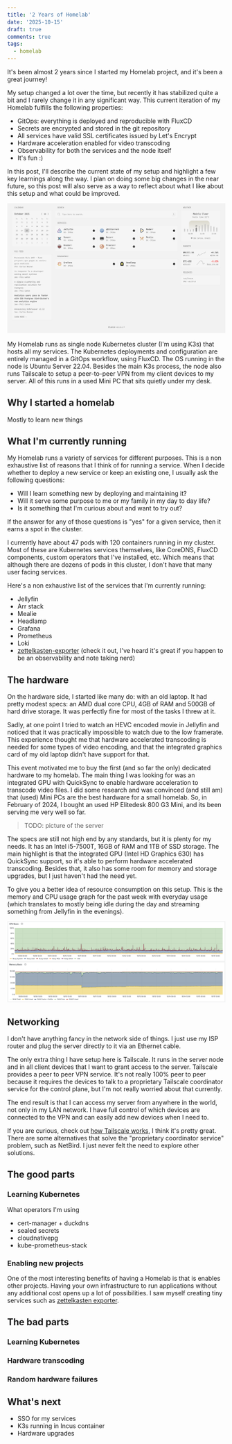 ```yaml
---
title: '2 Years of Homelab'
date: '2025-10-15'
draft: true
comments: true
tags:
  - homelab
---
```


It's been almost 2 years since I started my Homelab project, and it's been a great journey!

My setup changed a lot over the time, but recently it has stabilized quite a bit and I rarely change it in any significant way. This current iteration of my Homelab fulfills the following properties:

- GitOps: everything is deployed and reproducible with FluxCD
- Secrets are encrypted and stored in the git repository
- All services have valid SSL certificates issued by Let's Encrypt
- Hardware acceleration enabled for video transcoding
- Observability for both the services and the node itself
- It's fun :)

In this post, I'll describe the current state of my setup and highlight a few key learnings along the way. I plan on doing some big changes in the near future, so this post will also serve as a way to reflect about what I like about this setup and what could be improved.

![Glance homepage for my Homelab](glance-screenshot.png)

My Homelab runs as single node Kubernetes cluster (I'm using K3s) that hosts all my services. The Kubernetes deployments and configuration are entirely managed in a GitOps workflow, using FluxCD. The OS running in the node is Ubuntu Server 22.04. Besides the main K3s process, the node also runs Tailscale to setup a peer-to-peer VPN from my client devices to my server. All of this runs in a used Mini PC that sits quietly under my desk.

## Why I started a homelab

Mostly to learn new things

## What I'm currently running

My Homelab runs a variety of services for different purposes. This is a non exhaustive list of reasons that I think of for running a service. When I decide whether to deploy a new service or keep an existing one, I usually ask the following questions:

- Will I learn something new by deploying and maintaining it?
- Will it serve some purpose to me or my family in my day to day life?
- Is it something that I'm curious about and want to try out?

If the answer for any of those questions is "yes" for a given service, then it earns a spot in the cluster.

I currently have about 47 pods with 120 containers running in my cluster. Most of these are Kubernetes services themselves, like CoreDNS, FluxCD components, custom operators that I've installed, etc. Which means that although there are dozens of pods in this cluster, I don't have that many user facing services.

Here's a non exhaustive list of the services that I'm currently running:

- Jellyfin
- Arr stack
- Mealie
- Headlamp
- Grafana
- Prometheus
- Loki
- [zettelkasten-exporter](https://github.com/luissimas/zettelkasten-exporter) (check it out, I've heard it's great if you happen to be an observability and note taking nerd)

## The hardware

On the hardware side, I started like many do: with an old laptop. It had pretty modest specs: an AMD dual core CPU, 4GB of RAM and 500GB of hard drive storage. It was perfectly fine for most of the tasks I threw at it.

Sadly, at one point I tried to watch an HEVC encoded movie in Jellyfin and noticed that it was practically impossible to watch due to the low framerate. This experience thought me that hardware accelerated transcoding is needed for some types of video encoding, and that the integrated graphics card of my old laptop didn't have support for that.

This event motivated me to buy the first (and so far the only) dedicated hardware to my homelab. The main thing I was looking for was an integrated GPU with QuickSync to enable hardware acceleration to transcode video files. I did some research and was convinced (and still am) that (used) Mini PCs are the best hardware for a small homelab. So, in February of 2024, I bought an used HP Elitedesk 800 G3 Mini, and its been serving me very well so far.

> TODO: picture of the server

The specs are still not high end by any standards, but it is plenty for my needs. It has an Intel i5-7500T, 16GB of RAM and 1TB of SSD storage. The main highlight is that the integrated GPU (Intel HD Graphics 630) has QuickSync support, so it's able to perform hardware accelerated transcoding. Besides that, it also has some room for memory and storage upgrades, but I just haven't had the need yet.

To give you a better idea of resource consumption on this setup. This is the memory and CPU usage graph for the past week with everyday usage (which translates to mostly being idle during the day and streaming something from Jellyfin in the evenings).

![Resource usage on the server for the past week](resource-usage.png)

## Networking

I don't have anything fancy in the network side of things. I just use my ISP router and plug the server directly to it via an Ethernet cable.

The only extra thing I have setup here is Tailscale. It runs in the server node and in all client devices that I want to grant access to the server. Tailscale provides a peer to peer VPN service. It's not really 100% peer to peer because it requires the devices to talk to a proprietary Tailscale coordinator service for the control plane, but I'm not really worried about that currently.

The end result is that I can access my server from anywhere in the world, not only in my LAN network. I have full control of which devices are connected to the VPN and can easily add new devices when I need to.

If you are curious, check out [how Tailscale works](https://tailscale.com/blog/how-tailscale-works), I think it's pretty great. There are some alternatives that solve the "proprietary coordinator service" problem, such as NetBird. I just never felt the need to explore other solutions.

## The good parts

### Learning Kubernetes

What operators I'm using

- cert-manager + duckdns
- sealed secrets
- cloudnativepg
- kube-prometheus-stack

### Enabling new projects

One of the most interesting benefits of having a Homelab is that is enables other projects. Having your own infrastructure to run applications without any additional cost opens up a lot of possibilities. I saw myself creating tiny services such as [zettelkasten exporter](https://github.com/luissimas/zettelkasten-exporter).

## The bad parts

### Learning Kubernetes

### Hardware transcoding

### Random hardware failures

## What's next

- SSO for my services
- K3s running in Incus container
- Hardware upgrades
